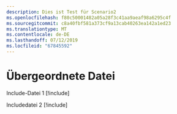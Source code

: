 ```yaml
---
description: Dies ist Test für Scenario2
ms.openlocfilehash: f80c50001482a05a28f3c41aa9aeaf98a6295c4f
ms.sourcegitcommit: c8a40fbf581a373cf9a13cab40263ea142a1ed23
ms.translationtype: MT
ms.contentlocale: de-DE
ms.lasthandoff: 07/12/2019
ms.locfileid: "67845592"
---
```

# <a name="parent-file"></a>Übergeordnete Datei

Include-Datei 1 [!include[](./includes/Scenario2_includeFile1.md)]

Includedatei 2 [!include[](./includes/Scenario2_includeFile2.md)]
